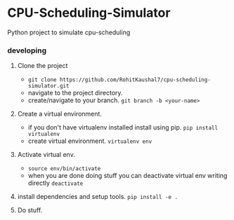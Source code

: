 # CPU-Scheduling-Simulator
Python project to simulate cpu-scheduling

### developing
1. Clone the project
    - `git clone https://github.com/RohitKaushal7/cpu-scheduling-simulator.git`
    - navigate to the project directory.
    - create/navigate to your branch. `git branch -b <your-name>`
2. Create a virtual environment.
    - if you don't have virtualenv installed install using pip. `pip install virtualenv`
    - create virtual environment. `virtualenv env`
3. Activate virtual env.
    - `source env/bin/activate`
    - when you are done doing stuff you can deactivate virtual env writing directly `deactivate`
4.  install dependencies and setup tools. `pip install -e .` 

5. Do stuff.
